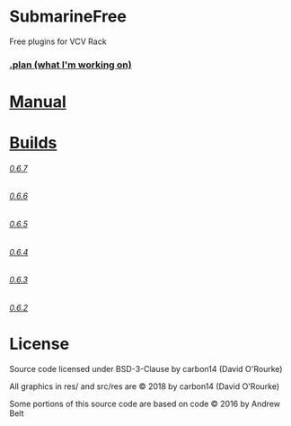 # SubmarineFree
Free plugins for VCV Rack

### [.plan (what I'm working on)](https://github.com/david-c14/SubmarineFree/issues/23)

# [Manual](https://github.com/david-c14/SubmarineFree/blob/master/manual/index.md)

# [Builds](https://github.com/david-c14/SubmarineFree/releases/tag/v0.6.7)
###### [0.6.7](https://github.com/david-c14/SubmarineFree/releases/tag/v0.6.7)
###### [0.6.6](https://github.com/david-c14/SubmarineFree/issues/20)
###### [0.6.5](https://github.com/david-c14/SubmarineFree/issues/19)
###### [0.6.4](https://github.com/david-c14/SubmarineFree/issues/14)
###### [0.6.3](https://github.com/david-c14/SubmarineFree/issues/9)
###### [0.6.2](https://github.com/david-c14/SubmarineFree/issues/4)

# License
Source code licensed under BSD-3-Clause by carbon14 (David O'Rourke)

All graphics in res/ and src/res are © 2018 by carbon14 (David O'Rourke)

Some portions of this source code are based on code © 2016 by Andrew Belt
